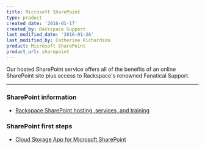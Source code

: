 ```yaml
---
title: Microsoft SharePoint
type: product
created_date: '2016-01-17'
created_by: Rackspace Support
last_modified_date: '2016-01-26'
last_modified_by: Catherine Richardson
product: Microsoft SharePoint
product_url: sharepoint
---
```


<p class="lead" markdown="1">Our hosted SharePoint service offers all of the benefits of an online SharePoint site plus access to Rackspace's renowned Fanatical Support.</p>

<hr />

###  SharePoint information

- [Rackspace SharePoint hosting, services, and training](http://sharepoint.rackspace.com/)

###  SharePoint first steps

- [Cloud Storage App for Microsoft SharePoint](/how-to/cloud-storage-app-for-microsoft-sharepoint-overview)
